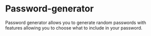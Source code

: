 # Password-generator
Password generator allows you to generate random passwords with features allowing you to choose what to include in your password.
